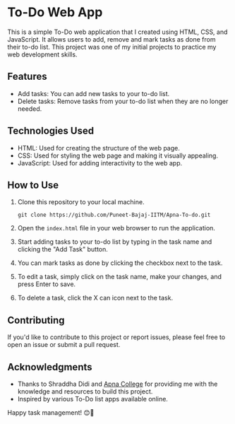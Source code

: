 # To-Do Web App


This is a simple To-Do web application that I created using HTML, CSS, and JavaScript. It allows users to add, remove and mark tasks as done from their to-do list. This project was one of my initial projects to practice my web development skills.

## Features

- Add tasks: You can add new tasks to your to-do list.
- Delete tasks: Remove tasks from your to-do list when they are no longer needed.

## Technologies Used

- HTML: Used for creating the structure of the web page.
- CSS: Used for styling the web page and making it visually appealing.
- JavaScript: Used for adding interactivity to the web app.

## How to Use

1. Clone this repository to your local machine.
   ```
   git clone https://github.com/Puneet-Bajaj-IITM/Apna-To-do.git
   ```

2. Open the `index.html` file in your web browser to run the application.

3. Start adding tasks to your to-do list by typing in the task name and clicking the "Add Task" button.

4. You can mark tasks as done by clicking the checkbox next to the task.

5. To edit a task, simply click on the task name, make your changes, and press Enter to save.

6. To delete a task, click the X can icon next to the task.


## Contributing

If you'd like to contribute to this project or report issues, please feel free to open an issue or submit a pull request.


## Acknowledgments

- Thanks to Shraddha Didi and [Apna College](https://www.apnacollege.com/) for providing me with the knowledge and resources to build this project.
- Inspired by various To-Do list apps available online.

Happy task management! 😊📝
